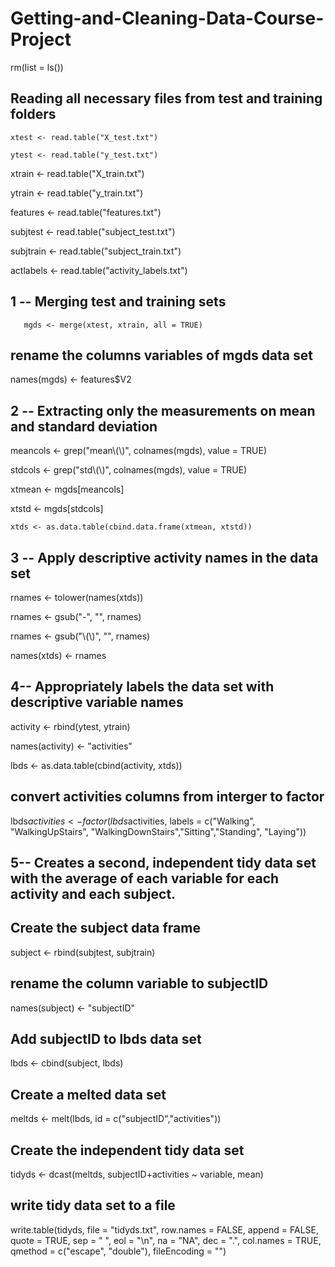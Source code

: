 # Getting-and-Cleaning-Data-Course-Project


rm(list = ls())

## Reading all necessary files from test and training folders

    xtest <- read.table("X_test.txt")

    ytest <- read.table("y_test.txt")

   xtrain <- read.table("X_train.txt")

   ytrain <- read.table("y_train.txt")

 features <- read.table("features.txt")

 subjtest <- read.table("subject_test.txt")

subjtrain <- read.table("subject_train.txt")

actlabels <- read.table("activity_labels.txt") 

## 1 -- Merging test and training sets

       mgds <- merge(xtest, xtrain, all = TRUE)
       
   ## rename the columns variables of mgds data set

names(mgds) <- features$V2

## 2 -- Extracting only the measurements on mean and standard deviation 

meancols <- grep("mean\\(\\)", colnames(mgds), value = TRUE)

 stdcols <- grep("std\\(\\)", colnames(mgds), value = TRUE)

  xtmean <- mgds[meancols]

   xtstd <- mgds[stdcols]

    xtds <- as.data.table(cbind.data.frame(xtmean, xtstd)) 

## 3 -- Apply descriptive activity names in the data set

rnames <- tolower(names(xtds))

rnames <- gsub("-", "", rnames)

rnames <- gsub("\\(\\)", "", rnames)

names(xtds) <- rnames

## 4-- Appropriately labels the data set with descriptive variable names

activity <- rbind(ytest, ytrain)

names(activity) <- "activities"

lbds <- as.data.table(cbind(activity, xtds))

## convert activities columns from interger to factor

lbds$activities <- factor(lbds$activities, labels = c("Walking", "WalkingUpStairs", "WalkingDownStairs","Sitting","Standing", "Laying"))

## 5-- Creates a second, independent tidy data set with the average of each variable for each activity and each subject.

## Create the subject data frame
   
subject <- rbind(subjtest, subjtrain)

## rename the column variable to subjectID 

names(subject) <- "subjectID"

## Add subjectID to lbds data set

lbds <- cbind(subject, lbds)

## Create a melted data set

meltds <- melt(lbds, id = c("subjectID","activities"))

## Create the independent tidy data set

tidyds <- dcast(meltds, subjectID+activities ~ variable, mean)

## write tidy data set to a file

write.table(tidyds, file = "tidyds.txt", row.names = FALSE, append = FALSE, quote = TRUE, sep = " ",
            eol = "\n", na = "NA", dec = ".", col.names = TRUE, qmethod = c("escape", "double"),
            fileEncoding = "")





